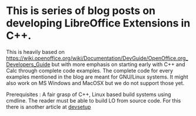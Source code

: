 # This is series of blog posts on developing LibreOffice Extensions in C++.
This is heavily based on https://wiki.openoffice.org/wiki/Documentation/DevGuide/OpenOffice.org_Developers_Guide but with more emphasis on starting early with C++ and Calc through complete code examples. The complete code for every examples mentioned in the blog are meant for GNU/Linux systems. It might also work on MS Windows and MacOSX but we do not support those yet.

Prerequisites : A fair grasp of C++, Linux based build systems using cmdline. The reader must be able to build LO from source code. For this there is another article at [devsetup](../misc/devsetup.md)